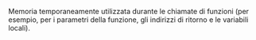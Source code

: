 Memoria temporaneamente utilizzata durante le chiamate di funzioni (per esempio, per i parametri della funzione, gli indirizzi di ritorno e le variabili locali).